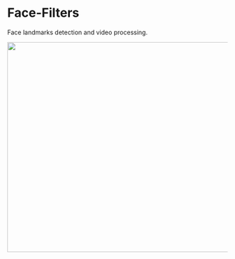 # Face-Filters
Face landmarks detection and video processing.

<p align="center">
  <img width="640" height="480" src="output.gif">
</p>

